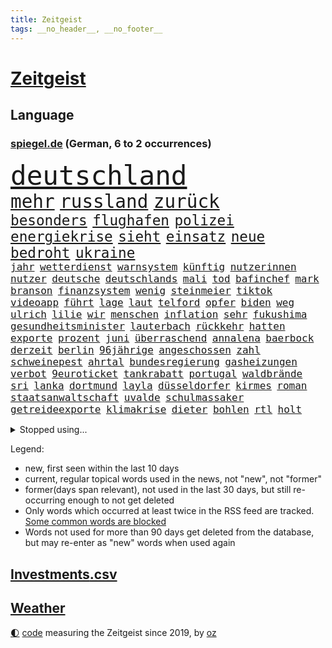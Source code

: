 ```yaml
---
title: Zeitgeist
tags: __no_header__, __no_footer__
---
```


# [Zeitgeist](https://oliz.io/zeitgeist/)

## Language

<h3><a href="https://www.spiegel.de" target="_blank">spiegel.de</a> (German, 6 to 2 occurrences)</h3>
<p style="font-family:monospace">
<span style="font-size:32pt"><a href="news_links.html#deutschland" class="current">deutschland</a></span>
<br>
<span style="font-size:22pt"><a href="news_links.html#mehr" class="current">mehr</a></span>
<span style="font-size:22pt"><a href="news_links.html#russland" class="current">russland</a></span>
<span style="font-size:22pt"><a href="news_links.html#zurück" class="current">zurück</a></span>
<br>
<span style="font-size:17pt"><a href="news_links.html#besonders" class="current">besonders</a></span>
<span style="font-size:17pt"><a href="news_links.html#flughafen" class="current">flughafen</a></span>
<span style="font-size:17pt"><a href="news_links.html#polizei" class="current">polizei</a></span>
<span style="font-size:17pt"><a href="news_links.html#energiekrise" class="current">energiekrise</a></span>
<span style="font-size:17pt"><a href="news_links.html#sieht" class="current">sieht</a></span>
<span style="font-size:17pt"><a href="news_links.html#einsatz" class="current">einsatz</a></span>
<span style="font-size:17pt"><a href="news_links.html#neue" class="current">neue</a></span>
<span style="font-size:17pt"><a href="news_links.html#bedroht" class="current">bedroht</a></span>
<span style="font-size:17pt"><a href="news_links.html#ukraine" class="current">ukraine</a></span>
<br>
<span style="font-size:12pt"><a href="news_links.html#jahr" class="current">jahr</a></span>
<span style="font-size:12pt"><a href="news_links.html#wetterdienst" class="current">wetterdienst</a></span>
<span style="font-size:12pt"><a href="news_links.html#warnsystem" class="new">warnsystem</a></span>
<span style="font-size:12pt"><a href="news_links.html#künftig" class="current">künftig</a></span>
<span style="font-size:12pt"><a href="news_links.html#nutzerinnen" class="current">nutzerinnen</a></span>
<span style="font-size:12pt"><a href="news_links.html#nutzer" class="current">nutzer</a></span>
<span style="font-size:12pt"><a href="news_links.html#deutsche" class="current">deutsche</a></span>
<span style="font-size:12pt"><a href="news_links.html#deutschlands" class="current">deutschlands</a></span>
<span style="font-size:12pt"><a href="news_links.html#mali" class="current">mali</a></span>
<span style="font-size:12pt"><a href="news_links.html#tod" class="current">tod</a></span>
<span style="font-size:12pt"><a href="news_links.html#bafinchef" class="new">bafinchef</a></span>
<span style="font-size:12pt"><a href="news_links.html#mark" class="current">mark</a></span>
<span style="font-size:12pt"><a href="news_links.html#branson" class="new">branson</a></span>
<span style="font-size:12pt"><a href="news_links.html#finanzsystem" class="new">finanzsystem</a></span>
<span style="font-size:12pt"><a href="news_links.html#wenig" class="current">wenig</a></span>
<span style="font-size:12pt"><a href="news_links.html#steinmeier" class="current">steinmeier</a></span>
<span style="font-size:12pt"><a href="news_links.html#tiktok" class="current">tiktok</a></span>
<span style="font-size:12pt"><a href="news_links.html#videoapp" class="new">videoapp</a></span>
<span style="font-size:12pt"><a href="news_links.html#führt" class="current">führt</a></span>
<span style="font-size:12pt"><a href="news_links.html#lage" class="current">lage</a></span>
<span style="font-size:12pt"><a href="news_links.html#laut" class="current">laut</a></span>
<span style="font-size:12pt"><a href="news_links.html#telford" class="new">telford</a></span>
<span style="font-size:12pt"><a href="news_links.html#opfer" class="current">opfer</a></span>
<span style="font-size:12pt"><a href="news_links.html#biden" class="current">biden</a></span>
<span style="font-size:12pt"><a href="news_links.html#weg" class="current">weg</a></span>
<span style="font-size:12pt"><a href="news_links.html#ulrich" class="current">ulrich</a></span>
<span style="font-size:12pt"><a href="news_links.html#lilie" class="new">lilie</a></span>
<span style="font-size:12pt"><a href="news_links.html#wir" class="current">wir</a></span>
<span style="font-size:12pt"><a href="news_links.html#menschen" class="current">menschen</a></span>
<span style="font-size:12pt"><a href="news_links.html#inflation" class="current">inflation</a></span>
<span style="font-size:12pt"><a href="news_links.html#sehr" class="current">sehr</a></span>
<span style="font-size:12pt"><a href="news_links.html#fukushima" class="current">fukushima</a></span>
<span style="font-size:12pt"><a href="news_links.html#gesundheitsminister" class="current">gesundheitsminister</a></span>
<span style="font-size:12pt"><a href="news_links.html#lauterbach" class="current">lauterbach</a></span>
<span style="font-size:12pt"><a href="news_links.html#rückkehr" class="current">rückkehr</a></span>
<span style="font-size:12pt"><a href="news_links.html#hatten" class="current">hatten</a></span>
<span style="font-size:12pt"><a href="news_links.html#exporte" class="current">exporte</a></span>
<span style="font-size:12pt"><a href="news_links.html#prozent" class="current">prozent</a></span>
<span style="font-size:12pt"><a href="news_links.html#juni" class="current">juni</a></span>
<span style="font-size:12pt"><a href="news_links.html#überraschend" class="current">überraschend</a></span>
<span style="font-size:12pt"><a href="news_links.html#annalena" class="current">annalena</a></span>
<span style="font-size:12pt"><a href="news_links.html#baerbock" class="current">baerbock</a></span>
<span style="font-size:12pt"><a href="news_links.html#derzeit" class="current">derzeit</a></span>
<span style="font-size:12pt"><a href="news_links.html#berlin" class="current">berlin</a></span>
<span style="font-size:12pt"><a href="news_links.html#96jährige" class="current">96jährige</a></span>
<span style="font-size:12pt"><a href="news_links.html#angeschossen" class="current">angeschossen</a></span>
<span style="font-size:12pt"><a href="news_links.html#zahl" class="current">zahl</a></span>
<span style="font-size:12pt"><a href="news_links.html#schweinepest" class="current">schweinepest</a></span>
<span style="font-size:12pt"><a href="news_links.html#ahrtal" class="current">ahrtal</a></span>
<span style="font-size:12pt"><a href="news_links.html#bundesregierung" class="current">bundesregierung</a></span>
<span style="font-size:12pt"><a href="news_links.html#gasheizungen" class="new">gasheizungen</a></span>
<span style="font-size:12pt"><a href="news_links.html#verbot" class="current">verbot</a></span>
<span style="font-size:12pt"><a href="news_links.html#9euroticket" class="current">9euroticket</a></span>
<span style="font-size:12pt"><a href="news_links.html#tankrabatt" class="current">tankrabatt</a></span>
<span style="font-size:12pt"><a href="news_links.html#portugal" class="current">portugal</a></span>
<span style="font-size:12pt"><a href="news_links.html#waldbrände" class="current">waldbrände</a></span>
<span style="font-size:12pt"><a href="news_links.html#sri" class="current">sri</a></span>
<span style="font-size:12pt"><a href="news_links.html#lanka" class="current">lanka</a></span>
<span style="font-size:12pt"><a href="news_links.html#dortmund" class="current">dortmund</a></span>
<span style="font-size:12pt"><a href="news_links.html#layla" class="current">layla</a></span>
<span style="font-size:12pt"><a href="news_links.html#düsseldorfer" class="current">düsseldorfer</a></span>
<span style="font-size:12pt"><a href="news_links.html#kirmes" class="new">kirmes</a></span>
<span style="font-size:12pt"><a href="news_links.html#roman" class="current">roman</a></span>
<span style="font-size:12pt"><a href="news_links.html#staatsanwaltschaft" class="current">staatsanwaltschaft</a></span>
<span style="font-size:12pt"><a href="news_links.html#uvalde" class="current">uvalde</a></span>
<span style="font-size:12pt"><a href="news_links.html#schulmassaker" class="current">schulmassaker</a></span>
<span style="font-size:12pt"><a href="news_links.html#getreideexporte" class="current">getreideexporte</a></span>
<span style="font-size:12pt"><a href="news_links.html#klimakrise" class="current">klimakrise</a></span>
<span style="font-size:12pt"><a href="news_links.html#dieter" class="current">dieter</a></span>
<span style="font-size:12pt"><a href="news_links.html#bohlen" class="new">bohlen</a></span>
<span style="font-size:12pt"><a href="news_links.html#rtl" class="current">rtl</a></span>
<span style="font-size:12pt"><a href="news_links.html#holt" class="current">holt</a></span>
</p>
<details>
<summary>Stopped using...</summary>
<p class="former" style="font-size:12pt">
also(630) bekannten(629) bemüht(629) co₂(629) entwicklung(629) katze(629) lisa(629) richterin(629) unmöglich(629) armin(627) ausgebrochen(627) coronainfektion(627) diskriminierung(627) esken(627) normal(627) rest(627) versteigert(627) weitergeht(627) beschwerde(626) coronakrise(626) coronalockdown(626) fahrzeuge(626) geboten(626) sprengstoff(626) umwelt(626) worauf(626) befinden(625) gekündigt(625) netzwerken(625) verlängern(625) wohnen(625) beobachten(624) bereich(624) besonderen(624) erholt(624) for(624) geholt(624) untersagt(624) wohnung(624) zahlung(624) bewaffnete(623) digitalisierung(623) einziehen(623) julia(623) moderna(623) teilte(623) verriet(623) asche(622) brasiliens(622) engagement(622) firma(622) mütter(622) neuseeland(622) spätestens(622) trat(622) ungarns(622) aufnehmen(621) entgegen(621) gast(621) hunderten(621) identifiziert(621) leverkusen(621) williams(621) altes(620) freiheitsstrafe(620) geflüchteten(620) leyen(620) missachtet(620) plädiert(620) begleitet(619) geboren(619) gelernt(619) gelingt(619) messi(619) rechtsextremisten(619) schwarzer(619) spanier(619) untersuchen(619) werbung(619) baby(618) bestellt(618) erinnerungen(618) geräte(618) merkels(618) niederlagen(618) sperrt(618) unbekannten(618) videobotschaft(618) you(618) zuständige(618) anschläge(617) bolsonaro(617) jahrhundert(617) kandidaten(617) psg(617) schießt(617) schlagzeilen(617) schülerinnen(617) smith(617) gelegenheit(616) trainieren(616) trennung(616) verschieben(616) wand(616) wochenüberblick(616) zoo(616) ausgleich(615) außen(615) bestätigen(615) botschaften(615) kleines(615) kompliziert(615) lkwfahrer(615) persönlichen(615) schicken(615) sensation(615) verdacht(615) durfte(614) kölner(614) sichergestellt(614) super(614) bedeutung(613) coach(613) verschwand(613) bedingungen(612) betont(612) goldenen(612) erkrankt(611) erschöpft(611) querdenker(611) roger(611) stammt(611) trainiert(611) brauche(610) eigener(610) gering(610) jüngere(610) scharfe(610) abgehört(609) aufgetreten(609) potsdam(609) vorgaben(609) besuchen(608) enge(608) glücklich(608) green(608) kindes(607) stieg(607) stieß(607) attacken(606) weckt(605) auktion(604) inzidenz(604) juristisch(604) konsum(604) neuauflage(604) transporter(604) trug(604) gesichert(602) hängt(602) pkw(602) raumstation(602) sergio(602) antonio(601) singapur(600) umgeht(599) unbekannte(597) eigenes(596) legende(596) prognose(596) tennisprofi(596) chats(595) fehlende(594) kokain(594) ausrüstung(593) klasse(591) informiert(590) fertig(589) finanzielle(589) profis(589) automatisch(588) koalitionspartner(588) rutschte(585) gerieten(583) thüringer(582) katharina(581) kleinkind(581) sarah(580) schmerz(579) spiegelredakteur(578) verhinderte(576) ursprünglich(575) erhebliche(573) entbrannt(572) atomabkommen(569) vorlegen(569) tolle(563) jessica(560) aggressiv(557) politischer(555) schutzsuchende(554) befunden(547) katzen(539) heidelberg(535) naomi(535) lieferketten(529) schlaf(521) höheres(517) fotografiert(507) nachbarland(506) lehrerin(499) entzogen(496) estland(496) vulkan(493) zusammenbruch(489) fahrbahn(483) abbruch(477) zurückgekehrt(471) ausländischen(470) rum(469) unverständnis(467) drohschreiben(460) szenarien(459) reue(455) bewirbt(454) erteilte(452) diplomatische(450) 2001(448) blut(445) tabu(433) finanziert(427) notwendigen(409) durchbruch(400) beispiellose(399) 25jährige(395) gegend(392) sächsische(392) maier(391) pop(390) ticket(389) erholen(388) spiegelreporter(384) bezichtigt(379) impfskeptiker(379) schwäche(376) osaka(373) ministerin(372) wenigsten(366) fotografen(365) chemnitz(359) strikt(356) dänen(355) kurzzeitig(352) bundesrat(350) kalte(350) 9(348) gorillas(348) bundesanwaltschaft(347) autoren(346) heiraten(345) zwischendurch(343) auszeit(342) bundesverkehrsminister(341) präsentierte(339) abgesehen(337) dankte(331) dominieren(329) topmanager(327) qualifiziert(326) anschluss(322) überwältigt(317) highlights(316) norddeutschland(315) 400000(310) rutscht(310) verkehrt(309) verzockt(309) exil(307) zurückgeben(307) aufträge(306) ankommen(304) gerissen(303) uwe(301) gedränge(299) schürt(299) bedürftige(296) vollen(296) zügen(296) gladbach(295) nachmittag(295) uskonzern(294) king(293) begegnung(291) world(291) verbündeten(287) 2025(285) atombombe(285) telefoniert(285) 73(282) instanz(280) gesetzesänderung(279) gesundheitsämter(279) antwortete(277) schnelles(277) tiger(276) anheben(274) coronaleugner(272) infektionsschutzgesetz(271) übertragung(271) wohnungsnot(270) mehrwertsteuer(269) dokumentiert(268) feministin(268) fünftel(268) costa(267) gestimmt(267) kleinere(267) millionenhöhe(267) direktor(266) freiem(266) euländern(264) harren(264) beeinflusst(263) saarbrücken(263) ice(262) cem(260) fridays(260) future(260) özdemir(260) kosteten(259) beruflich(254) rauswurf(254) direkte(253) erwärmung(253) kleineren(253) sonntagmorgen(252) globales(251) taiwans(251) organisieren(250) unsicherheiten(249) 200000(248) mützenich(248) regierungschefin(248) süle(247) einschüchtern(246) strackzimmermann(246) einander(244) bestimmen(242) verwerfungen(241) erschlagen(240) dritter(239) billigt(238) rosenthal(238) anfangen(235) luftwaffe(234) methode(234) aaron(233) exkollegen(232) matteo(232) stromausfall(230) gewechselt(229) spdfraktionschef(229) generationen(228) valencia(228) ostukraine(227) wissenschaftlichen(227) zimmermann(227) gesundheitspolitiker(226) zeitplan(225) zögerlich(224) bundestagsvizepräsidentin(223) christiane(222) fahndet(222) soziales(221) verkehrswende(221) boykottieren(219) gegentore(219) jugendorganisation(218) 2028(217) diw(217) entziehen(216) weiterspielen(216) bemerkt(215) einkaufen(215) wach(215) zehnjährigen(215) zeichner(215) bundeskriminalamt(214) ausschluss(212) coronakurs(212) wirtschaftlich(212) eier(211) aktivistinnen(210) technischer(210) seltene(209) verwandte(208) zehnjähriger(208) ausfuhr(206) playoffs(205) decken(203) windenergie(203) diskussionen(202) dinosaurier(201) verschollen(201) 107(199) gerast(198) missverstanden(198) zertifikate(198) einstufen(195) entlarven(195) entsenden(195) festivals(195) schwächer(195) verletzung(195) siebter(194) omikron(193) omikronvariante(193) instituts(192) organisatoren(192) leichtes(190) tierärzte(190) arbeitsminister(188) passende(188) ruhrgebiet(188) verhältnismäßig(188) atomdeal(187) bundesinnenministerin(186) papa(186) problematisch(185) beten(183) marieagnes(183) alina(181) betrachtet(181) borrell(181) josep(181) neunzigerjahren(181) omikronwelle(181) ausführlich(180) ablenkung(179) landwirtschaftsminister(178) mittelfeld(178) diverse(176) kriterien(175) rechner(175) südkoreanische(174) vorwoche(174) einrichtungen(172) kurswechsel(171) russlandpolitik(171) adolf(170) gerammt(170) heikel(170) meere(170) drohte(169) gefechte(169) langzeitfolgen(169) lebenshaltungskosten(169) partygate(169) sibylle(169) verneigt(169) influencerin(168) kriegt(168) paartherapeutin(168) verkehrsunfall(168) abwehrspieler(167) biopic(167) holetschek(167) luftangriffen(167) ring(167) ballistische(165) skulptur(165) schärfsten(164) zeitgemäß(164) normalen(163) erinnerte(162) überwachung(162) desto(161) mitgliedstaaten(161) 56jähriger(160) auswärtigen(159) sturms(159) babybauch(158) demos(158) kartellamt(158) mutigen(158) brandanschlag(157) gegründet(157) sky(157) konkurrent(156) maaßen(156) muslimische(156) exportstopp(155) kreuzfahrtschiff(155) lagern(155) möglichem(155) afghaninnen(154) christen(154) castillo(153) aufgeklärt(152) flüchtigen(152) kasachstan(152) leukämie(152) erhöhter(151) flaggschiff(151) bremerhaven(150) helikopter(150) islamabad(150) sand(150) verwehren(150) bürgerkrieg(148) treffers(147) verheißt(147) grandslamturnier(146) ökologische(146) königshaus(145) verweisen(145) putinkritiker(144) säugling(144) dresdner(143) murray(143) anstrengungen(142) dortmunder(141) abgezockt(140) altkanzlerin(140) gläubige(138) komplott(138) rückruf(138) erschöpfung(137) hörsaal(137) pjöngjang(137) usforscher(137) sympathie(136) laien(135) nahelegt(135) 93(134) fähigkeiten(134) unterstellt(134) verdankt(134) radikalisiert(133) schröders(132) vergewaltigte(132) essener(131) straftäter(131) ios(130) profite(130) transparenz(130) swiatek(129) zugutekommen(129) einmalige(127) gestrandet(127) wettlauf(127) aufsteigen(126) eingeliefert(126) gewölbe(126) juwelendiebstahl(126) verbleib(126) versagen(126) gaslobbyist(125) vögel(125) antisemitismusvorwürfe(124) jemenitischen(124) machtstrukturen(124) begründete(123) fügt(123) nazivergleich(122) exsoldaten(121) paula(121) therapie(121) kamila(120) modernisierung(120) drittes(119) erwischte(119) fragebogen(119) immobilienpreise(119) indischen(119) abschrecken(118) ecstasy(116) ipads(116) pornos(116) vermieter(116) walijewa(116) kanonen(115) seenotretter(115) südamerika(115) menschlichen(114) container(113) dopingfall(113) schildern(113) finaleinzug(112) kanzlerpartei(112) diplomatischer(111) sixt(111) 57(110) ausgesagt(110) bulli(110) körpergröße(110) bestände(109) carl(109) hauch(109) sang(109) entrüstung(108) zertrümmert(108) km/h(107) ukrainischem(107) angel(106) fernost(106) titelverteidigerin(106) zügig(106) 86jährige(105) ausweiten(105) sekretärin(105) spiegelbildungsnewsletter(105) ausgerichtet(104) energiepreisen(104) erneuerbare(104) militärexperten(104) monarchin(104) autorennen(103) ukrainekriegs(103) wehrpflicht(103) atomabkommens(102) mobilmachung(102) tvserie(102) flicks(101) rheinmetall(101) sanktionspaket(101) brutaler(100) mariupol(100) models(100) zeuge(100) abholen(99) höhenflug(99) kriegsfolgen(99) ostukrainischen(99) werts(99) ausbremsen(98) baustelle(98) esch(98) mutige(98) videospiele(98) antwortet(97) gemalt(97) katastrophalen(97) künstlerin(97) todes(97) anpassung(96) kriegstag(96) sondervermögen(96) greg(95) relativ(95) übereinstimmenden(95) couch(94) psychologen(94) unabhängig(94) ölembargo(94) breiten(93) kürzester(93) marathon(93) melanie(93) wilke(93) dokumentieren(92) hackergruppe(92) prominenter(92) usamerikanische(92) federer(91) kramer(91) befristetes(90) bröckelnder(90) bundeswehrsondervermögen(90) moral(90) sowieso(90) verzeihen(90) bewährungsprobe(89) effizient(89) f35tarnkappenjets(89) frontalzusammenstoß(89) spdausschluss(89) verwaltungsgerichts(89) begehren(88) hauskatze(88) selenskyjs(88) zeugin(88) delikatessen(87) europatour(87) flugausfällen(87) korsika(87) menschenmenge(87) monaco(87) 60jähriger(86) aufbruchstimmung(86) aufruft(86) geschätzt(86) route(86) bulgariens(85) euaußenbeauftragte(85) gestehen(85) hüther(85) irina(85) leuchten(85) nebenkosten(85) rekrutiert(85) sicherheitsmaßnahmen(85) sozial(85) streckenweise(85) untergebracht(85) andrej(84) falke(84) herstellung(84) kalifornischen(84) möhring(84) pérez(84) smarten(84) wotan(84) blauer(83) doppelsieg(83) gemeinnützigen(83) komplexen(83) miete(83) oecd(83) windkraft(83) überfüllte(83) heimatdorf(82) kürzeren(82) tankrabatts(82) vermittler(82) einrichtung(81) schriftstellervereinigung(81) 62jährigen(80) ausschließlich(80) diagnostiziert(80) karim(80) lebensmittelkrise(80) sizilien(80) unwürdig(80) bagger(79) fußballweltmeisterschaft(79) linksverteidiger(79) millionenfach(79) todesfahrt(79) tresen(79) astronauten(78) damenbinden(78) herthatrainer(78) kniet(78) mittelfeldspieler(78) verfassungsschutzbericht(78) aufgeführt(77) aufzunehmen(77) bundesinnenministerium(77) ewige(77) inflationsraten(77) rührend(77) studienergebnisse(77) weich(77) abgebrochenen(76) atomkrieg(76) fluch(76) margen(76) vorstände(76) altem(75) bauten(75) erschließen(75) gastgebern(75) lok(75) neutralität(75) ruhm(75) eschede(74) geheimdienstinformationen(74) mcdonald's(74) palmen(74) schwächt(74) spürt(74) veränderung(74) windkraftausbau(74) endrunde(73) grundgesetzänderung(73) linkes(73) miriam(73) nationalteam(73) räder(73) schuldunfähig(73) wmqualifikation(73) generalvikar(72) linkenchefin(72) spiegelautor(72) emtitel(71) kremlkritischen(71) orientierung(71) vorangetrieben(71) abspaltung(70) aufgefallen(70) bruce(70) explosionsgefahr(70) gesenkt(70) planung(70) raketenangriffe(70) segen(70) zugänge(70) ärmere(70) daumen(69) gutverdiener(69) mitschüler(69) separatistenführer(69) teilhabe(69) verbarrikadiert(69) zweimonatige(69) 144(68) chronischer(68) nachfolgerin(68) onlinehändler(68) zurückerobert(68) beziehungstat(67) einspruch(67) gefallenen(67) ipados(67) macos(67) ruin(67) southgate(67) watchos(67) eiltempo(66) finalgegner(66) hungerkatastrophe(66) hängengeblieben(66) langes(66) schutzsuchenden(66) tiefstand(66) aserbaidschan(65) steuerung(65) zweijähriger(65) adelstitel(64) alaska(64) chiles(64) eröffnete(64) klimapaket(64) mitgefühl(64) rennwagen(64) sammelte(64) formel1qualifying(63) hallervorden(63) personennahverkehr(63) regelwerk(63) schlachtfeld(63) woods(63) zander(63) feindliche(62) mitfinanziert(62) nacken(62) pipelines(62) polin(62) rabattaktion(62) son(62) spritzen(62) zurückeroberten(62) abgründe(61) anatomie(60) ecuador(60) fußballgeschichte(60) saarlouis(60) traditionen(60) uspakistanische(60) votierten(60) getöteter(59) paus(59) toxische(59) benzema(58) serena(58) autors(57) demonstrativ(57) hausen(57) jersey(57) kirchenaustritt(57) kühlregal(57) lionel(57) nagelsmann(57) nuklearanlagen(57) panzerlieferungen(57) partystimmung(57) widersprüche(57) anreize(56) bridges(56) feministische(56) feste(56) frontal(56) maschinenraum(56) planten(56) qualifikation(56) verhältnisse(56) arztes(55) besuchte(55) olympiasilber(55) queeren(55) schotte(55) segeln(55) yeboah(55) inspiration(54) karibik(54) polonium(54) radioaktivem(54) schlammlawinen(54) wechselgerüchte(54) zusammenhängen(54) deutschrussisches(53) festen(53) fragile(53) generell(53) heuballen(53) hnoarzt(53) lngterminals(53) missbrauchsopfer(53) spargel(53) thore(53) urlaubszeit(53) bayreuth(52) beunruhigt(52) flensburg(52) ursprünglichen(52) verwechslung(52) weiblich(52) ansteckung(51) dringenden(51) kommerzieller(51) night(51) usatomwaffen(51) außenministers(49) kleinflugzeugs(49) bezahlbar(48) biergarten(48) durchatmen(48) gereicht(48) herbe(48) hühner(48) me(48) mysteriösen(48) reis(48) hakt(47) illegalem(47) kies(47) leser(47) oberverwaltungsgericht(47) roland(47) standardanschluss(47) usbc(47) fernbleiben(46) katalanische(46) lokführer(46) mitgebracht(46) bundesstraße(45) bäumen(45) gleichermaßen(45) hochrangiger(45) radar(45) ungarische(45) bands(44) flakpanzer(44) generals(44) heimatstadt(44) neugeborenen(44) weitergabe(44) zusehends(44) überzogen(44) blanco(43) kleinem(43) verbandspräsident(43) wirtschaftsprüfer(43) explodierenden(42) schonen(42) stresstest(42) westbalkan(42) deckt(41) droge(41) mächtigsten(41) niedergeschlagen(41) plagt(41) schlotterbeck(41) startups(41) klingeln(40) polizeikontrolle(40) propheten(40) rüdiger(40) abwenden(39) anfänger(39) fix(39) flugplatz(39) mamas(39) tafeln(39) clou(38) detlef(38) lebenslänglich(38) pornografische(38) scheele(38) stewart(38) beschmiert(37) kommunalen(37) panzerfahrzeuge(37) reiter(37) teilbar(37) asowstahlwerk(36) gazprombank(36) kritischem(36) schwächste(36) kolumbianer(35) ligen(35) sexvideo(35) syrischen(35) zuges(35) irritationen(34) kuriosen(34) marvels(34) aufzuhalten(33) enkeltrick(33) harmoniert(33) plätze(33) wiedergeburt(33) 430(32) arbeitsorganisation(32) europapokal(32) gewagt(32) gunfortsetzung(32) lagerhaft(32) zunahme(32) 80000(31) bedacht(31) ereignete(31) irrweg(31) millionensumme(31) nadelattacken(31) rückenschmerzen(31) sinne(31) waggons(31) billigticket(30) linkspopulist(30) platinjubiläum(30) sämtliche(30) befreiungsschlag(29) billigfahrschein(29) entgleist(29) fernverkehr(29) french(29) hieven(29) hui(29) krebskranke(29) pga(29) saudiarabischen(29) streben(29) zwist(29) armbrust(28) beobachtungen(28) coldplay(28) deutschkenntnisse(28) einspringen(28) frodeno(28) keineswegs(28) now(28) rockband(28) sexualität(28) todesfällen(28) allgäu(27) angeschlagenen(27) geradezu(27) invitational(27) liv(27) namhafte(27) beruhigen(26) fahrplan(26) festlegen(26) gerecht(26) hadert(26) kartieren(26) krass(26) nordseeinsel(26) steuerzahler(26) abschalten(25) einseitig(25) ostbeauftragter(25) fakeaccounts(24) laurence(24) schwiegertochter(24) 27000(23) heimliche(23) kurztrip(23) longcovidpatienten(23) moderat(23) rentenalter(23) schob(23) baumbestand(22) immobilienkäufer(22) regionalzug(22) zeug(22) zwölften(22) 21jähriger(21) adi(21) buffalo(21) gesellschaftliche(21) haubenlerche(21) hütter(21) schulmitarbeiterin(21) skepsis(21) zaghaft(21) zufrieden(21) befeuert(20) einfahrt(20) leopardpanzer(20) ministeriums(20) mitmacht(20) abzugeben(19) einzusetzen(19) kinderfahrräder(19) onkel(19) paddington(19) berufliche(18) durften(18) galten(18) schwinden(18) tauchte(18) verschüttet(18) wechselhaft(18) budgetgrenze(17) kimmich(17) liverpoolstar(17) luka(17) oberkörper(17) olympique(17) raketentests(17) südasien(17) tagessieg(17) verschaffen(17) zentimeter(17) diwstudie(16) easyjet(16) kniefall(16) nbafinals(16) springsteen(16) anfahrende(15) pakt(15) palace(15) retteten(15) trainerkandidaten(15) zuwanderer(15) anhebung(14) championsleaguesieger(14) eingeholt(14) exbotschafter(14) körperlich(14) loben(14) sperrzone(14) steve(14) verdiente(14) amateuraufnahmen(13) darmstädter(13) glückwünsche(13) gündoğan(13) hochsicherheitsgefängnis(13) i̇lkay(13) louvre(13) schweine(13) tvshow(13) 1965(12) as(12) aufgelegt(12) disney+(12) idlib(12) nachzudenken(12) parteivorsitz(12) autovermieter(11) cybercrimebande(11) garros(11) geltenden(11) sinnsuche(11) unrichtige(11)
</p>
</details>
<p>Legend:
<ul>
<li><span class="new">new</span>, first seen within the last 10 days</li>
<li><span class="current">current</span>, regular topical words used in the news, not "new", not "former"</li>
<li><span class="former">former(days span relevant)</span>, not used in the last 30 days, but still re-occurring enough to not get deleted</li>
<li>Only words which occurred at least twice in the RSS feed are tracked. <a href="language/filters.py">Some common words are blocked</a></li>
<li>Words not used for more than 90 days get deleted from the database, but may re-enter as "new" words when used again</li>
</ul>
</p>

## [Investments](investments.html)[.csv](investments.csv)

## [Weather](weather.html)

<footer>
<a href="javascript:toggleTheme()" class="nav">🌓</a>
<a href="https://github.com/ooz/zeitgeist">code</a> measuring the Zeitgeist since 2019, by <a href="https://oliz.io">oz</a>
</footer>
